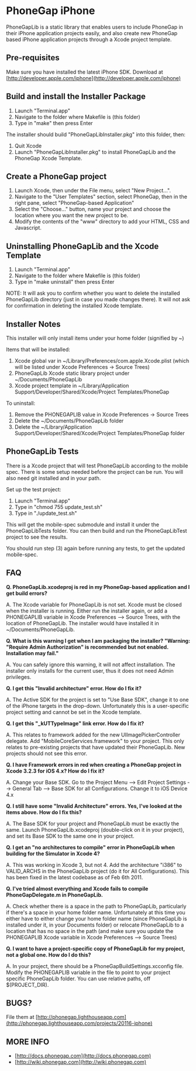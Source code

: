PhoneGap iPhone
=============================================================
PhoneGapLib is a static library that enables users to include PhoneGap in their iPhone application projects easily, and also create new PhoneGap based iPhone application projects through a Xcode project template.

Pre-requisites
-------------------------------------------------------------
Make sure you have installed the latest iPhone SDK. Download at [http://developer.apple.com/iphone](http://developer.apple.com/iphone)

Build and install the Installer Package
-------------------------------------------------------------
1. Launch "Terminal.app"
2. Navigate to the folder where Makefile is (this folder)
3. Type in "make" then press Enter

The installer should build "PhoneGapLibInstaller.pkg" into this folder, then:

1. Quit Xcode
2. Launch "PhoneGapLibInstaller.pkg" to install PhoneGapLib and the PhoneGap Xcode Template.

Create a PhoneGap project
-------------------------------------------------------------

1. Launch Xcode, then under the File menu, select "New Project...".
2. Navigate to the "User Templates" section, select PhoneGap, then in the right pane, select "PhoneGap-based Application"
3. Select the "Choose..." button, name your project and choose the location where you want the new project to be.
4. Modify the contents of the "www" directory to add your HTML, CSS and Javascript.

Uninstalling PhoneGapLib and the Xcode Template
-------------------------------------------------------------
1. Launch "Terminal.app"
2. Navigate to the folder where Makefile is (this folder)
3. Type in "make uninstall" then press Enter

NOTE: It will ask you to confirm whether you want to delete the installed PhoneGapLib directory (just in case you made changes there). It will not ask for confirmation in deleting the installed Xcode template.


Installer Notes
-------------------------------------------------------------
This installer will only install items under your home folder (signified by ~)

Items that will be installed:

1. Xcode global var in ~/Library/Preferences/com.apple.Xcode.plist (which will be listed under Xcode Preferences -> Source Trees)
2. PhoneGapLib Xcode static library project under ~/Documents/PhoneGapLib
3. Xcode project template in ~/Library/Application Support/Developer/Shared/Xcode/Project Templates/PhoneGap

To uninstall:

1. Remove the PHONEGAPLIB value in Xcode Preferences -> Source Trees
2. Delete the ~/Documents/PhoneGapLib folder
3. Delete the ~/Library/Application Support/Developer/Shared/Xcode/Project Templates/PhoneGap folder

PhoneGapLib Tests
-------------------------------------------------------------
There is a Xcode project that will test PhoneGapLib according to the mobile spec. There is some setup needed before the project can be run. You will also need git installed and in your path.

Set up the test project:

1. Launch "Terminal.app"
2. Type in "chmod 755 update_test.sh"
3. Type in "./update_test.sh"

This will get the mobile-spec submodule and install it under the PhoneGapLibTests folder. You can then build and run the PhoneGapLibTest project to see the results.

You should run step (3) again before running any tests, to get the updated mobile-spec.

FAQ
---
**Q. PhoneGapLib.xcodeproj is red in my PhoneGap-based application and I get build errors?**

A. The Xcode variable for PhoneGapLib is not set. Xcode must be closed when the installer is running. Either run the installer again, or add a PHONEGAPLIB variable in Xcode Preferences --> Source Trees, with the location of PhoneGapLib. The installer would have installed it in ~/Documents/PhoneGapLib.

**Q. What is this warning I get when I am packaging the installer? "Warning: "Require Admin Authorization" is recommended but not enabled. Installation may fail."**

A. You can safely ignore this warning, it will not affect installation. The installer only installs for the current user, thus it does not need Admin privileges.

**Q. I get this "Invalid architecture" error. How do I fix it?**

A. The Active SDK for the project is set to "Use Base SDK", change it to one of the iPhone targets in the drop-down. Unfortunately this is a user-specific project setting and cannot be set in the Xcode template. 

**Q. I get this "_kUTTypeImage" link error. How do I fix it?**

A. This relates to framework added for the new UIImagePickerController delegate. Add "MobileCoreServices.framework" to your project. This only relates to pre-existing projects that have updated their PhoneGapLib. New projects should not see this error.

**Q. I have Framework errors in red when creating a PhoneGap project in Xcode 3.2.3 for iOS 4.x? How do I fix it?**

A. Change your Base SDK. Go to the Project Menu --> Edit Project Settings --> General Tab --> Base SDK for all Configurations. Change it to iOS Device 4.x

**Q. I still have some "Invalid Architecture" errors. Yes, I've looked at the items above. How do I fix this?**

A. The Base SDK for your project and PhoneGapLib must be exactly the same. Launch PhoneGapLib.xcodeproj (double-click on it in your project), and set its Base SDK to the same one in your project.

**Q. I get an "no architectures to compile" error in PhoneGapLib when building for the Simulator in Xcode 4?**

A. This was working in Xcode 3, but not 4. Add the architecture "i386" to VALID_ARCHS in the PhoneGapLib project (do it for All Configurations). This has been fixed in the latest codebase as of Feb 6th 2011.

**Q. I've tried almost everything and Xcode fails to compile PhoneGapDelegate.m in PhoneGapLib.**

A. Check whether there is a space in the path to PhoneGapLib, particularly if there's a space in your home folder name. Unfortunately at this time you either have to either change your home folder name (since PhoneGapLib is installed under it, in your Documents folder) or relocate PhoneGapLib to a location that has no space in the path (and make sure you update the PHONEGAPLIB Xcode variable in Xcode Preferences --> Source Trees)

**Q. I want to have a project-specific copy of PhoneGapLib for my project, not a global one. How do I do this?**

A. In your project, there should be a PhoneGapBuildSettings.xcconfig file. Modify the PHONEGAPLIB variable in the file to point to your project specific PhoneGapLib folder. You can use relative paths, off $(PROJECT_DIR).


BUGS?
-----
File them at [http://phonegap.lighthouseapp.com](http://phonegap.lighthouseapp.com/projects/20116-iphone)

MORE INFO
----------
- [http://docs.phonegap.com](http://docs.phonegap.com)
- [http://wiki.phonegap.com](http://wiki.phonegap.com)
